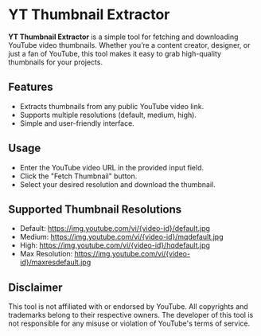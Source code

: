 # YT Thumbnail Extractor

**YT Thumbnail Extractor** is a simple tool for fetching and downloading YouTube video thumbnails. Whether you’re a content creator, designer, or just a fan of YouTube, this tool makes it easy to grab high-quality thumbnails for your projects.

## Features

- Extracts thumbnails from any public YouTube video link.
- Supports multiple resolutions (default, medium, high).
- Simple and user-friendly interface.


## Usage

- Enter the YouTube video URL in the provided input field.
- Click the "Fetch Thumbnail" button.
- Select your desired resolution and download the thumbnail.

## Supported Thumbnail Resolutions

- Default: https://img.youtube.com/vi/{video-id}/default.jpg
- Medium: https://img.youtube.com/vi/{video-id}/mqdefault.jpg
- High: https://img.youtube.com/vi/{video-id}/hqdefault.jpg
- Max Resolution: https://img.youtube.com/vi/{video-id}/maxresdefault.jpg

## Disclaimer

This tool is not affiliated with or endorsed by YouTube. All copyrights and trademarks belong to their respective owners. The developer of this tool is not responsible for any misuse or violation of YouTube's terms of service.
